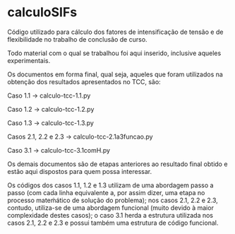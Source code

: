 # calculoSIFs
Código utilizado para cálculo dos fatores de intensificação de tensão e de flexibilidade no trabalho de conclusão de curso.

Todo material com o qual se trabalhou foi aqui inserido, inclusive aqueles experimentais.

Os documentos em forma final, qual seja, aqueles que foram utilizados na obtenção dos resultados apresentados no TCC, são:

Caso 1.1 -> calculo-tcc-1.1.py

Caso 1.2 -> calculo-tcc-1.2.py

Caso 1.3 -> calculo-tcc-1.3.py

Casos 2.1, 2.2 e 2.3 -> calculo-tcc-2.1a3funcao.py

Caso 3.1 -> calculo-tcc-3.1comH.py


Os demais documentos são de etapas anteriores ao resultado final obtido e estão aqui dispostos para quem possa interessar.

Os códigos dos casos 1.1, 1.2 e 1.3 utilizam de uma abordagem passo a passo (com cada linha equivalente a, por assim dizer, uma etapa no processo mateḿático de solução do problema); nos casos 2.1, 2.2 e 2.3, contudo, utiliza-se de uma abordagem funcional (muito devido à maior complexidade destes casos); o caso 3.1 herda a estrutura utilizada nos casos 2.1, 2.2 e 2.3 e possui também uma estrutura de código funcional.
